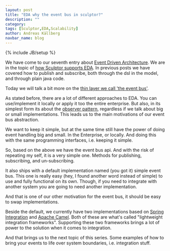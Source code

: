 ```yaml
---
layout: post
title: "EDA why the event bus in sculptor?"
description: ""
category: 
tags: [Sculptor,EDA,Scalability]
author: Andreas Källberg
navbar_name: blog
---
```

{% include JB/setup %}

We have come to our seventh entry about [Event Driven Architecture][1]. We are in the topic of [how Sculptor supports EDA][5]. In previous posts we have covered how to publish and subscribe, both through the dsl in the model, and through plain java code.

Today we will talk a bit more on the [thin layer we call 'the event bus'][5].

As stated before, there are a lot of different approaches to EDA. You can use/implement it locally or apply it too the entire enterprise. But also, in its simplest form its about the [observer pattern][4], regardless if we talk about big or small implementations. This leads us to the main motivations of our event bus abstraction.

We want to keep it simple, but at the same time still have the power of doing event handling big and small. In the Enterprise, or locally. And doing this with the same programming interfaces, i.e. keeping it simple.

So, based on the above we have the event bus api. And with the risk of repeating my self, it is a very simple one. Methods for publishing, subscribing, and un-subscribing.

It also ships with a default implementation named (you got it) simple event bus. This one is really easy (hey, I found another word instead of simple) to use and fully functional on its own. Though, if you need to integrate with another system you are going to need another implementation.

And that is one of our other motivation for the event bus, it should be easy to swap implementations.

Beside the default, we currently have two implementations based on [Spring Integration][2] and [Apache Camel][3]. Both of these are what's called "lightweight integration frameworks". Supporting these two frameworks brings a lot of power to the solution when it comes to integration.

And that brings us to the next topic of this series. Some examples of how to bring your events to life over system boundaries, i.e. integration stuff.


   [1]: http://en.wikipedia.org/wiki/Event-driven_architecture
   [2]: http://www.springsource.org/spring-integration
   [3]: http://camel.apache.org/
   [4]: http://en.wikipedia.org/wiki/Observer_pattern
   [5]: http://sculptorgenerator.org/2010/07/19/eda-sculptor-support/
